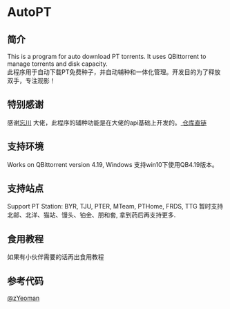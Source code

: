 # AutoPT  
## 简介  
This is a program for auto download PT torrents. It uses QBittorrent to manage torrents and disk capacity.  
此程序用于自动下载PT免费种子，并自动辅种和一体化管理。开发目的为了释放双手，专注观影！

## 特别感谢  
感谢[忘川](https://github.com/ledccn)  大佬，此程序的辅种功能是在大佬的api基础上开发的。[
仓库直链](https://github.com/ledccn/IYUUAutoReseed)  

## 支持环境  
Works on QBittorrent version 4.19, Windows
支持win10下使用QB4.19版本。
## 支持站点  
Support PT Station: BYR, TJU, PTER, MTeam, PTHome, FRDS, TTG
暂时支持北邮、北洋、猫站、馒头、铂金、朋和套, 拿到药后再支持更多.  

## 食用教程  
如果有小伙伴需要的话再出食用教程  

## 参考代码  
[@zYeoman](https://gist.github.com/zYeoman/1d841c5a1227697bc82c81f4acf1f2ad)    
